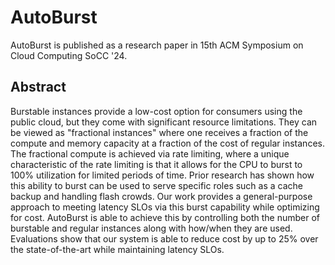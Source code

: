 # AutoBurst

AutoBurst is published as a research paper in 15th ACM Symposium on Cloud Computing SoCC '24.

## Abstract

Burstable instances provide a low-cost option for consumers using the public cloud, but they come with significant resource limitations.
They can be viewed as "fractional instances" where one receives a fraction of the compute and memory capacity at a fraction of the cost of regular instances.
The fractional compute is achieved via rate limiting, where a unique characteristic of the rate limiting is that it allows for the CPU to burst to 100\% utilization for limited periods of time.
Prior research has shown how this ability to burst can be used to serve specific roles such as a cache backup and handling flash crowds.
Our work provides a general-purpose approach to meeting latency SLOs via this burst capability while optimizing for cost.
AutoBurst is able to achieve this by controlling both the number of burstable and regular instances along with how/when they are used.
Evaluations show that our system is able to reduce cost by up to $25\%$ over the state-of-the-art while maintaining latency SLOs.
